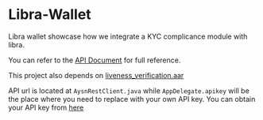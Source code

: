# Libra-Wallet
Libra wallet showcase how we integrate a KYC complicance module with libra.

You can refer to the [API Document](https://doc.1id.ai/) for full reference.

This project also depends on [liveness_verification.aar](https://github.com/OneIdentityAI/Liveness-Verification-SDK)

API url is located at `AysnRestClient.java` while `AppDelegate.apikey` will be the place where you need to replace with your own API key. You can obtain your API key from [here](https://dev.1id.ai/)
